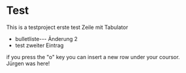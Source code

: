 # Test
This is a testproject
erste test Zeile mit 		Tabulator

* bulletliste---  Änderung 2
* test zweiter Eintrag

if you press the "o" key you can insert a new row under your coursor.
Jürgen was here!

